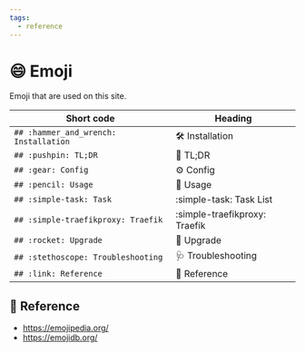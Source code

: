 ```yaml
---
tags:
  - reference
---
```

# :smile: Emoji

Emoji that are used on this site.

| Short code | Heading       |
|------------|---------------|
| `## :hammer_and_wrench: Installation` | :hammer_and_wrench: Installation |
| `## :pushpin: TL;DR` | :pushpin: TL;DR |
| `## :gear: Config`   | :gear: Config |
| `## :pencil: Usage` | :pencil: Usage |
| `## :simple-task: Task` | :simple-task: Task List |
| `## :simple-traefikproxy: Traefik` | :simple-traefikproxy: Traefik |
| `## :rocket: Upgrade` | :rocket: Upgrade |
| `## :stethoscope: Troubleshooting` | :stethoscope: Troubleshooting |
| `## :link: Reference` | :link: Reference |

## :link: Reference

- <https://emojipedia.org/>
- <https://emojidb.org/>
